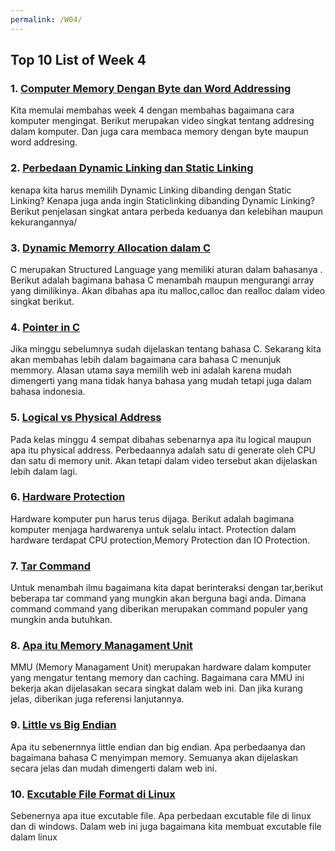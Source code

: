 ```yaml
---
permalink: /W04/
---
```


## Top 10 List of Week 4

### 1. [Computer Memory Dengan Byte dan Word Addressing](https://www.youtube.com/watch?v=QOrAFDZABsM)
Kita memulai membahas week 4 dengan membahas bagaimana cara komputer mengingat. Berikut merupakan video singkat tentang addresing dalam komputer. Dan juga cara membaca memory dengan byte maupun word addresing.

### 2. [Perbedaan Dynamic Linking dan Static Linking](https://www.geeksforgeeks.org/static-and-dynamic-linking-in-operating-systems/)
kenapa kita harus memilih Dynamic Linking dibanding dengan Static Linking? Kenapa juga anda ingin Staticlinking dibanding Dynamic Linking? Berikut penjelasan singkat antara perbeda keduanya dan kelebihan maupun kekurangannya/


### 3. [Dynamic Memorry Allocation dalam C](https://www.youtube.com/watch?v=xDVC3wKjS64)
C merupakan Structured Language yang memiliki aturan dalam bahasanya . Berikut adalah bagimana bahasa C menambah maupun mengurangi array yang dimilikinya. Akan dibahas apa itu malloc,calloc dan realloc dalam video singkat berikut.

### 4. [Pointer in C](https://www.petanikode.com/c-pointer/)
Jika minggu sebelumnya sudah dijelaskan tentang bahasa C. Sekarang kita akan membahas lebih dalam bagaimana cara bahasa C menunjuk memmory. Alasan utama saya memilih web ini adalah karena mudah dimengerti yang mana tidak hanya bahasa yang mudah tetapi juga dalam bahasa indonesia.


### 5. [Logical vs Physical Address](https://www.youtube.com/watch?v=8FSZfCbM_hA&t=1s)
Pada kelas minggu 4 sempat dibahas sebenarnya apa itu logical maupun apa itu physical address. Perbedaannya adalah satu di generate oleh CPU dan satu di memory unit. Akan tetapi dalam video tersebut akan dijelaskan lebih dalam lagi.

### 6. [Hardware Protection](https://www.includehelp.com/operating-systems/hardware-protection.aspx)
Hardware komputer pun harus terus dijaga. Berikut adalah bagimana komputer menjaga hardwarenya untuk selalu intact. Protection dalam hardware terdapat CPU protection,Memory Protection dan IO Protection.

### 7. [Tar Command](https://www.tecmint.com/18-tar-command-examples-in-linux/)
Untuk menambah ilmu bagaimana kita dapat berinteraksi dengan tar,berikut beberapa tar command yang mungkin akan berguna bagi anda. Dimana command command yang diberikan merupakan command populer yang mungkin anda butuhkan.


### 8. [Apa itu Memory Managament Unit](https://whatis.techtarget.com/definition/memory-management-unit-MMU)
MMU (Memory Managament Unit) merupakan hardware dalam komputer yang mengatur tentang memory dan caching. Bagaimana cara MMU ini bekerja akan dijelasakan secara singkat dalam web ini. Dan jika kurang jelas, diberikan juga referensi lanjutannya.

### 9. [Little vs Big Endian](https://aticleworld.com/little-and-big-endian-importance/)
Apa itu sebenernnya little endian dan big endian. Apa perbedaanya dan bagaimana bahasa C menyimpan memory. Semuanya akan dijelaskan secara jelas dan mudah dimengerti dalam web ini.

### 10. [Excutable File Format di Linux](https://webhostinghero.org/which-are-the-linux-executable-files-and-how-do-we-create-them/)
Sebenernya apa itue excutable file. Apa perbedaan excutable file di linux dan di windows. Dalam web ini juga bagaimana kita membuat excutable file dalam linux
